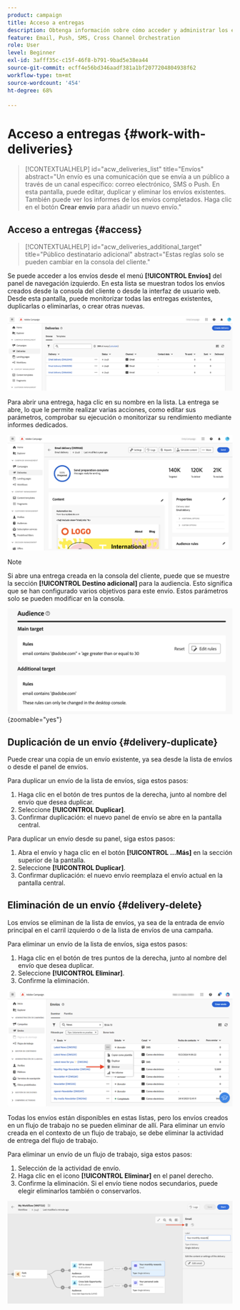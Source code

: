 ```yaml
---
product: campaign
title: Acceso a entregas
description: Obtenga información sobre cómo acceder y administrar los envíos en Campaign Web
feature: Email, Push, SMS, Cross Channel Orchestration
role: User
level: Beginner
exl-id: 3afff35c-c15f-46f8-b791-9bad5e38ea44
source-git-commit: ecff4e56bd346aadf381a1bf2077204804938f62
workflow-type: tm+mt
source-wordcount: '454'
ht-degree: 68%

---
```


# Acceso a entregas {#work-with-deliveries}

>[!CONTEXTUALHELP]
>id="acw_deliveries_list"
>title="Envíos"
>abstract="Un envío es una comunicación que se envía a un público a través de un canal específico: correo electrónico, SMS o Push. En esta pantalla, puede editar, duplicar y eliminar los envíos existentes. También puede ver los informes de los envíos completados. Haga clic en el botón **Crear envío** para añadir un nuevo envío."

## Acceso a entregas {#access}

>[!CONTEXTUALHELP]
>id="acw_deliveries_additional_target"
>title="Público destinatario adicional"
>abstract="Estas reglas solo se pueden cambiar en la consola del cliente."

Se puede acceder a los envíos desde el menú **[!UICONTROL Envíos]** del panel de navegación izquierdo. En esta lista se muestran todos los envíos creados desde la consola del cliente o desde la interfaz de usuario web. Desde esta pantalla, puede monitorizar todas las entregas existentes, duplicarlas o eliminarlas, o crear otras nuevas.

![](assets/deliveries-list.png)

Para abrir una entrega, haga clic en su nombre en la lista. La entrega se abre, lo que le permite realizar varias acciones, como editar sus parámetros, comprobar su ejecución o monitorizar su rendimiento mediante informes dedicados.

![](assets/delivery-details.png)

>[!NOTE]
>
>Si abre una entrega creada en la consola del cliente, puede que se muestre la sección **[!UICONTROL Destino adicional]** para la audiencia. Esto significa que se han configurado varios objetivos para este envío. Estos parámetros solo se pueden modificar en la consola.
>
>![](assets/target-warning-audience.png){zoomable="yes"}

## Duplicación de un envío {#delivery-duplicate}

Puede crear una copia de un envío existente, ya sea desde la lista de envíos o desde el panel de envíos.

Para duplicar un envío de la lista de envíos, siga estos pasos:

1. Haga clic en el botón de tres puntos de la derecha, junto al nombre del envío que desea duplicar.
1. Seleccione **[!UICONTROL Duplicar]**.
1. Confirmar duplicación: el nuevo panel de envío se abre en la pantalla central.

Para duplicar un envío desde su panel, siga estos pasos:

1. Abra el envío y haga clic en el botón **[!UICONTROL ...Más]** en la sección superior de la pantalla.
1. Seleccione **[!UICONTROL Duplicar]**.
1. Confirmar duplicación: el nuevo envío reemplaza el envío actual en la pantalla central.

## Eliminación de un envío {#delivery-delete}

Los envíos se eliminan de la lista de envíos, ya sea de la entrada de envío principal en el carril izquierdo o de la lista de envíos de una campaña.

Para eliminar un envío de la lista de envíos, siga estos pasos:

1. Haga clic en el botón de tres puntos de la derecha, junto al nombre del envío que desea duplicar.
1. Seleccione **[!UICONTROL Eliminar]**.
1. Confirme la eliminación.

![Eliminación de un envío de la lista de entregas](assets/delete-delivery-from-list.png)

Todas los envíos están disponibles en estas listas, pero los envíos creados en un flujo de trabajo no se pueden eliminar de allí. Para eliminar un envío creada en el contexto de un flujo de trabajo, se debe eliminar la actividad de entrega del flujo de trabajo.

Para eliminar un envío de un flujo de trabajo, siga estos pasos:

1. Selección de la actividad de envío.
1. Haga clic en el icono **[!UICONTROL Eliminar]** en el panel derecho.
1. Confirme la eliminación. Si el envío tiene nodos secundarios, puede elegir eliminarlos también o conservarlos.

![Eliminación de un envío en un flujo de trabajo](assets/delete-delivery-from-wf.png)
